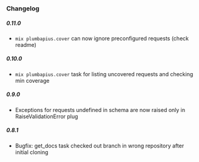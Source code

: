 ### Changelog

##### 0.11.0

* `mix plumbapius.cover` can now ignore preconfigured requests (check readme)

##### 0.10.0

* `mix plumbapius.cover` task for listing uncovered requests and checking min coverage

##### 0.9.0

* Exceptions for requests undefined in schema are now raised only in RaiseValidationError plug

##### 0.8.1

* Bugfix: get_docs task checked out branch in wrong repository after initial cloning
